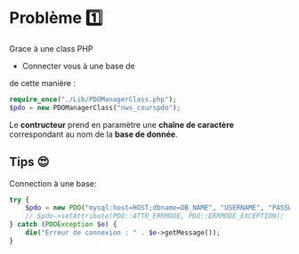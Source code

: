 # Problème 1️⃣

Grace à une class PHP
- Connecter vous à une base de 

de cette manière : 
```php
require_once("./Lib/PDOManagerClass.php");
$pdo = new PDOManagerClass("nws_courspdo");
```

Le __contructeur__ prend en paramètre une __chaîne de caractère__ correspondant au nom de la __base de donnée__.

## Tips 😍

Connection à une base: 
``` php
try {
    $pdo = new PDO("mysql:host=HOST;dbname=DB_NAME", "USERNAME", "PASSWORD");
    // $pdo->setAttribute(PDO::ATTR_ERRMODE, PDO::ERRMODE_EXCEPTION);
} catch (PDOException $e) {
    die("Erreur de connexion : " . $e->getMessage());
}
```